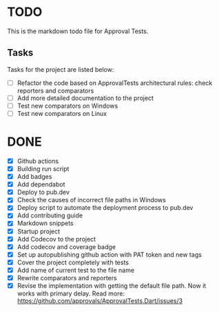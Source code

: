 # TODO

This is the markdown todo file for Approval Tests.

## Tasks

Tasks for the project are listed below:

* [ ] Refactor the code based on ApprovalTests architectural rules: check reporters and comparators
* [ ] Add more detailed documentation to the project
* [ ] Test new comparators on Windows
* [ ] Test new comparators on Linux

# DONE

* [x] Github actions
* [x] Building run script
* [x] Add badges
* [x] Add dependabot
* [x] Deploy to pub.dev
* [x] Check the causes of incorrect file paths in Windows
* [x] Deploy script to automate the deployment process to pub.dev
* [x] Add contributing guide
* [x] Markdown snippets
* [x] Startup project
* [x] Add Codecov to the project
* [x] Add codecov and coverage badge
* [x] Set up autopublishing github action with PAT token and new tags
* [x] Cover the project completely with tests
* [x] Add name of current test to the file name
* [x] Rewrite comparators and reporters
* [x] Revise the implementation with getting the default file path. Now it works with primary delay. Read more: https://github.com/approvals/ApprovalTests.Dart/issues/3
